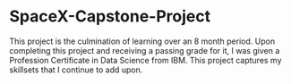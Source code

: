 # SpaceX-Capstone-Project

This project is the culmination of learning over an 8 month period. Upon completing this project and receiving a passing grade for it, I was given a Profession Certificate in Data Science from IBM. This project captures my skillsets that I continue to add upon. 
